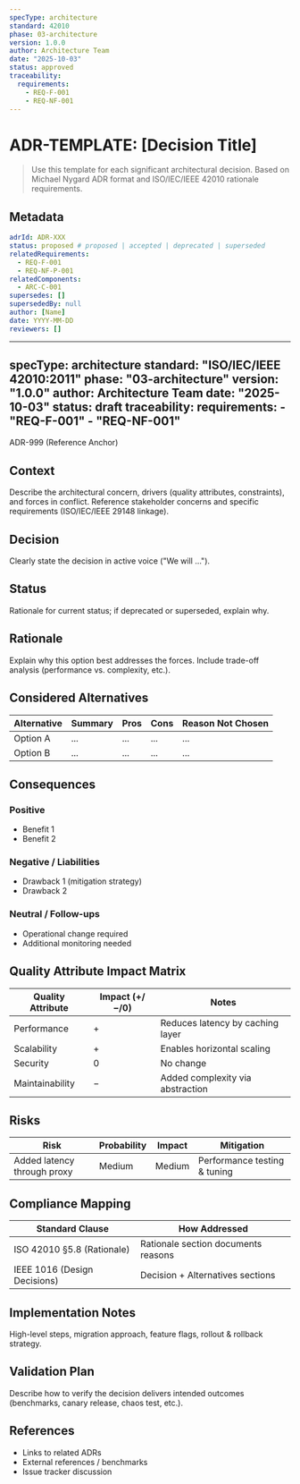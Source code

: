 ```yaml
---
specType: architecture
standard: 42010
phase: 03-architecture
version: 1.0.0
author: Architecture Team
date: "2025-10-03"
status: approved
traceability:
  requirements:
    - REQ-F-001
    - REQ-NF-001
---
```


# ADR-TEMPLATE: [Decision Title]

> Use this template for each significant architectural decision. Based on Michael Nygard ADR format and ISO/IEC/IEEE 42010 rationale requirements.

## Metadata
```yaml
adrId: ADR-XXX
status: proposed # proposed | accepted | deprecated | superseded
relatedRequirements:
  - REQ-F-001
  - REQ-NF-P-001
relatedComponents:
  - ARC-C-001
supersedes: []
supersededBy: null
author: [Name]
date: YYYY-MM-DD
reviewers: []
```
---
specType: architecture
standard: "ISO/IEC/IEEE 42010:2011"
phase: "03-architecture"
version: "1.0.0"
author: Architecture Team
date: "2025-10-03"
status: draft
traceability:
  requirements:
    - "REQ-F-001"
    - "REQ-NF-001"
---

ADR-999 (Reference Anchor)  

## Context
Describe the architectural concern, drivers (quality attributes, constraints), and forces in conflict. Reference stakeholder concerns and specific requirements (ISO/IEC/IEEE 29148 linkage).

## Decision
Clearly state the decision in active voice ("We will ...").

## Status
Rationale for current status; if deprecated or superseded, explain why.

## Rationale
Explain why this option best addresses the forces. Include trade-off analysis (performance vs. complexity, etc.).

## Considered Alternatives
| Alternative | Summary | Pros | Cons | Reason Not Chosen |
|------------|---------|------|------|-------------------|
| Option A | ... | ... | ... | ... |
| Option B | ... | ... | ... | ... |

## Consequences
### Positive
- Benefit 1
- Benefit 2

### Negative / Liabilities
- Drawback 1 (mitigation strategy)
- Drawback 2

### Neutral / Follow-ups
- Operational change required
- Additional monitoring needed

## Quality Attribute Impact Matrix
| Quality Attribute | Impact (+/−/0) | Notes |
|-------------------|----------------|-------|
| Performance | + | Reduces latency by caching layer |
| Scalability | + | Enables horizontal scaling |
| Security | 0 | No change |
| Maintainability | − | Added complexity via abstraction |

## Risks
| Risk | Probability | Impact | Mitigation |
|------|-------------|--------|-----------|
| Added latency through proxy | Medium | Medium | Performance testing & tuning |

## Compliance Mapping
| Standard Clause | How Addressed |
|-----------------|---------------|
| ISO 42010 §5.8 (Rationale) | Rationale section documents reasons |
| IEEE 1016 (Design Decisions) | Decision + Alternatives sections |

## Implementation Notes
High-level steps, migration approach, feature flags, rollout & rollback strategy.

## Validation Plan
Describe how to verify the decision delivers intended outcomes (benchmarks, canary release, chaos test, etc.).

## References
- Links to related ADRs
- External references / benchmarks
- Issue tracker discussion
